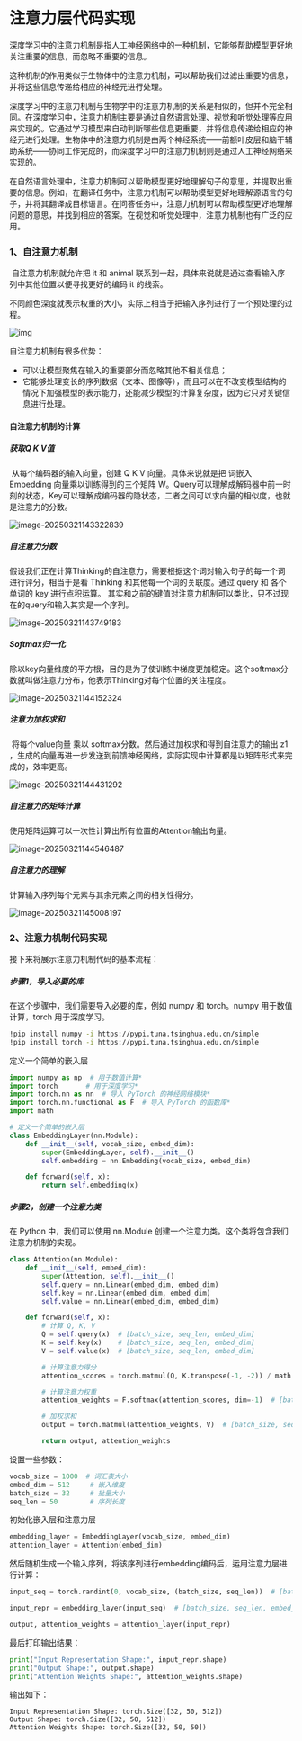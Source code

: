 # 注意力层代码实现

​	深度学习中的注意力机制是指人工神经网络中的一种机制，它能够帮助模型更好地关注重要的信息，而忽略不重要的信息。

​	这种机制的作用类似于生物体中的注意力机制，可以帮助我们过滤出重要的信息，并将这些信息传递给相应的神经元进行处理。

​	深度学习中的注意力机制与生物学中的注意力机制的关系是相似的，但并不完全相同。在深度学习中，注意力机制主要是通过自然语言处理、视觉和听觉处理等应用来实现的。它通过学习模型来自动判断哪些信息更重要，并将信息传递给相应的神经元进行处理。生物体中的注意力机制是由两个神经系统——前额叶皮层和脑干辅助系统——协同工作完成的，而深度学习中的注意力机制则是通过人工神经网络来实现的。

​	在自然语言处理中，注意力机制可以帮助模型更好地理解句子的意思，并提取出重要的信息。例如，在翻译任务中，注意力机制可以帮助模型更好地理解源语言的句子，并将其翻译成目标语言。在问答任务中，注意力机制可以帮助模型更好地理解问题的意思，并找到相应的答案。在视觉和听觉处理中，注意力机制也有广泛的应用。

### 1、自注意力机制

​	自注意力机制就允许把 it 和 animal 联系到一起，具体来说就是通过查看输入序列中其他位置以便寻找更好的编码 it 的线索。

​	不同颜色深度就表示权重的大小，实际上相当于把输入序列进行了一个预处理的过程。

![img](image/c8a4ed821f8f2f5013dc9c048e022e77.png)

自注意力机制有很多优势：

- 可以让模型聚焦在输入的重要部分而忽略其他不相关信息；
- 它能够处理变长的序列数据（文本、图像等），而且可以在不改变模型结构的情况下加强模型的表示能力，还能减少模型的计算复杂度，因为它只对关键信息进行处理。

#### 自注意力机制的计算

#####  **获取Q K V值**

​	从每个编码器的输入向量，创建 Q K V 向量。具体来说就是把 词嵌入 Embedding 向量乘以训练得到的三个矩阵 W。Query可以理解成解码器中前一时刻的状态，Key可以理解成编码器的隐状态，二者之间可以求向量的相似度，也就是注意力的分数。

![image-20250321143322839](image/image-20250321143322839.png)

##### 自注意力分数

假设我们正在计算Thinking的自注意力，需要根据这个词对输入句子的每一个词进行评分，相当于是看 Thinking 和其他每一个词的关联度。通过 query 和 各个单词的 key 进行点积运算。 其实和之前的键值对注意力机制可以类比，只不过现在的query和输入其实是一个序列。

![image-20250321143749183](image/image-20250321143749183.png)

##### Softmax归一化

​	除以key向量维度的平方根，目的是为了使训练中梯度更加稳定。这个softmax分数就叫做注意力分布，他表示Thinking对每个位置的关注程度。

![image-20250321144152324](image/image-20250321144152324.png)

##### 注意力加权求和

​	将每个value向量 乘以 softmax分数。然后通过加权求和得到自注意力的输出 z1 ，生成的向量再进一步发送到前馈神经网络，实际实现中计算都是以矩阵形式来完成的，效率更高。

![image-20250321144431292](image/image-20250321144431292.png)

##### 自注意力的矩阵计算

 使用矩阵运算可以一次性计算出所有位置的Attention输出向量。

![image-20250321144546487](image/image-20250321144546487.png)

##### 自注意力的理解

 计算输入序列每个元素与其余元素之间的相关性得分。

![image-20250321145008197](image/image-20250321145008197.png)

### 2、注意力机制代码实现

接下来将展示注意力机制代码的基本流程：

##### 步骤1，导入必要的库

在这个步骤中，我们需要导入必要的库，例如 numpy 和 torch。numpy 用于数值计算，torch 用于深度学习。

```bash
!pip install numpy -i https://pypi.tuna.tsinghua.edu.cn/simple
!pip install torch -i https://pypi.tuna.tsinghua.edu.cn/simple
```

定义一个简单的嵌入层

```python
import numpy as np  # 用于数值计算* 
import torch       # 用于深度学习* 
import torch.nn as nn  # 导入 PyTorch 的神经网络模块* 
import torch.nn.functional as F  # 导入 PyTorch 的函数库*
import math

# 定义一个简单的嵌入层
class EmbeddingLayer(nn.Module):
    def __init__(self, vocab_size, embed_dim):
        super(EmbeddingLayer, self).__init__()
        self.embedding = nn.Embedding(vocab_size, embed_dim)

    def forward(self, x):
        return self.embedding(x)
```

##### 步骤2，创建一个注意力类

在 Python 中，我们可以使用 nn.Module 创建一个注意力类。这个类将包含我们注意力机制的实现。

```python
class Attention(nn.Module):
    def __init__(self, embed_dim):
        super(Attention, self).__init__()
        self.query = nn.Linear(embed_dim, embed_dim)
        self.key = nn.Linear(embed_dim, embed_dim)
        self.value = nn.Linear(embed_dim, embed_dim)

    def forward(self, x):
        # 计算 Q, K, V
        Q = self.query(x)  # [batch_size, seq_len, embed_dim]
        K = self.key(x)    # [batch_size, seq_len, embed_dim]
        V = self.value(x)  # [batch_size, seq_len, embed_dim]

        # 计算注意力得分
        attention_scores = torch.matmul(Q, K.transpose(-1, -2)) / math.sqrt(embed_dim)  # [batch_size, seq_len, seq_len]

        # 计算注意力权重
        attention_weights = F.softmax(attention_scores, dim=-1)  # [batch_size, seq_len, seq_len]

        # 加权求和
        output = torch.matmul(attention_weights, V)  # [batch_size, seq_len, embed_dim]

        return output, attention_weights
```

设置一些参数：

```python
vocab_size = 1000  # 词汇表大小
embed_dim = 512     # 嵌入维度
batch_size = 32     # 批量大小
seq_len = 50        # 序列长度
```

初始化嵌入层和注意力层

```python
embedding_layer = EmbeddingLayer(vocab_size, embed_dim)
attention_layer = Attention(embed_dim)
```

然后随机生成一个输入序列，将该序列进行embedding编码后，运用注意力层进行计算：

```python
input_seq = torch.randint(0, vocab_size, (batch_size, seq_len))  # [batch_size, seq_len]

input_repr = embedding_layer(input_seq)  # [batch_size, seq_len, embed_dim]

output, attention_weights = attention_layer(input_repr)
```

最后打印输出结果：

```python
print("Input Representation Shape:", input_repr.shape)
print("Output Shape:", output.shape)
print("Attention Weights Shape:", attention_weights.shape)
```

输出如下：

```
Input Representation Shape: torch.Size([32, 50, 512])
Output Shape: torch.Size([32, 50, 512])
Attention Weights Shape: torch.Size([32, 50, 50])
```

